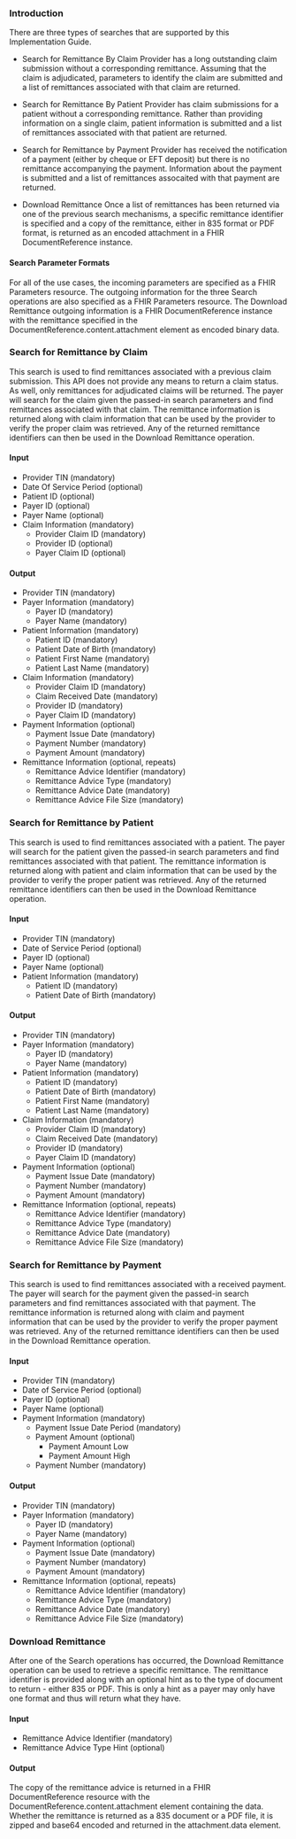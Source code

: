 ### Introduction

There are three types of searches that are supported by this Implementation Guide.

* Search for Remittance By Claim
Provider has a long outstanding claim submission without a corresponding remittance.  Assuming that the claim is adjudicated, parameters to identify the claim are submitted and a list of remittances associated with that claim are returned.

* Search for Remittance By Patient
Provider has claim submissions for a patient without a corresponding remittance.  Rather than providing information on a single claim, patient information is submitted and a list of remittances associated with that patient are returned.

* Search for Remittance by Payment
Provider has received the notification of a payment (either by cheque or EFT deposit) but there is no remittance accompanying the payment.  Information about the payment is submitted and a list of remittances assocaited with that payment are returned.

* Download Remittance
Once a list of remittances has been returned via one of the previous search mechanisms, a specific remittance identifier is specified and a copy of the remittance, either in 835 format or PDF format, is returned as an encoded attachment in a FHIR DocumentReference instance.

#### Search Parameter Formats
For all of the use cases, the incoming parameters are specified as a FHIR Parameters resource.  The outgoing information for the three Search operations are also specified as a FHIR Parameters resource.  The Download Remittance outgoing information is a FHIR DocumentReference instance with the remittance specified in the DocumentReference.content.attachment element as encoded binary data.

### Search for Remittance by Claim
This search is used to find remittances associated with a previous claim submission.  This API does not provide any means to return a claim status.  As well, only remittances for adjudicated claims will be returned.  The payer will search for the claim given the passed-in search parameters and find remittances associated with that claim.  The remittance information is returned along with claim information that can be used by the provider to verify the proper claim was retrieved.  Any of the returned remittance identifiers can then be used in the Download Remittance operation.

#### Input
* Provider TIN (mandatory)
* Date Of Service Period (optional)
* Patient ID (optional)
* Payer ID (optional)
* Payer Name (optional)
* Claim Information (mandatory)
  * Provider Claim ID (mandatory)
  * Provider ID (optional)
  * Payer Claim ID (optional)

#### Output
* Provider TIN (mandatory)
* Payer Information (mandatory)
  * Payer ID (mandatory)
  * Payer Name (mandatory)
* Patient Information (mandatory)
  * Patient ID (mandatory)
  * Patient Date of Birth (mandatory)
  * Patient First Name (mandatory)
  * Patient Last Name (mandatory)
* Claim Information (mandatory)
  * Provider Claim ID (mandatory)
  * Claim Received Date (mandatory)
  * Provider ID (mandatory)
  * Payer Claim ID (mandatory)
* Payment Information (optional)
  * Payment Issue Date (mandatory)
  * Payment Number (mandatory)
  * Payment Amount (mandatory)
* Remittance Information (optional, repeats)
  * Remittance Advice Identifier (mandatory)
  * Remittance Advice Type (mandatory)
  * Remittance Advice Date (mandatory)
  * Remittance Advice File Size (mandatory)


### Search for Remittance by Patient
This search is used to find remittances associated with a patient.  The payer will search for the patient given the passed-in search parameters and find remittances associated with that patient.  The remittance information is returned along with patient and claim information that can be used by the provider to verify the proper patient was retrieved.  Any of the returned remittance identifiers can then be used in the Download Remittance operation.

#### Input
* Provider TIN (mandatory)
* Date of Service Period (optional)
* Payer ID (optional)
* Payer Name (optional)
* Patient Information (mandatory)
  * Patient ID (mandatory)
  * Patient Date of Birth (mandatory)

#### Output
* Provider TIN (mandatory)
* Payer Information (mandatory)
  * Payer ID (mandatory)
  * Payer Name (mandatory)
* Patient Information (mandatory)
  * Patient ID (mandatory)
  * Patient Date of Birth (mandatory)
  * Patient First Name (mandatory)
  * Patient Last Name (mandatory)
* Claim Information (mandatory)
  * Provider Claim ID (mandatory)
  * Claim Received Date (mandatory)
  * Provider ID (mandatory)
  * Payer Claim ID (mandatory)
* Payment Information (optional)
  * Payment Issue Date (mandatory)
  * Payment Number (mandatory)
  * Payment Amount (mandatory)
* Remittance Information (optional, repeats)
  * Remittance Advice Identifier (mandatory)
  * Remittance Advice Type (mandatory)
  * Remittance Advice Date (mandatory)
  * Remittance Advice File Size (mandatory)

### Search for Remittance by Payment
This search is used to find remittances associated with a received payment.  The payer will search for the payment given the passed-in search parameters and find remittances associated with that payment.  The remittance information is returned along with claim and payment information that can be used by the provider to verify the proper payment was retrieved.  Any of the returned remittance identifiers can then be used in the Download Remittance operation.

#### Input
* Provider TIN (mandatory)
* Date of Service Period (optional)
* Payer ID (optional)
* Payer Name (optional)
* Payment Information (mandatory)
  * Payment Issue Date Period (mandatory)
  * Payment Amount (optional)
    * Payment Amount Low
    * Payment Amount High
  * Payment Number (mandatory)

#### Output
* Provider TIN (mandatory)
* Payer Information (mandatory)
  * Payer ID (mandatory)
  * Payer Name (mandatory)
* Payment Information (optional)
  * Payment Issue Date (mandatory)
  * Payment Number (mandatory)
  * Payment Amount (mandatory)
* Remittance Information (optional, repeats)
  * Remittance Advice Identifier (mandatory)
  * Remittance Advice Type (mandatory)
  * Remittance Advice Date (mandatory)
  * Remittance Advice File Size (mandatory)

### Download Remittance
After one of the Search operations has occurred, the Download Remittance operation can be used to retrieve a specific remittance.  The remittance identifier is provided along with an optional hint as to the type of document to return - either 835 or PDF.  This is only a hint as a payer may only have one format and thus will return what they have.

#### Input
* Remittance Advice Identifier (mandatory)
* Remittance Advice Type Hint (optional)

#### Output
The copy of the remittance advice is returned in a FHIR DocumentReference resource with the DocumentReference.content.attachment element containing the data.  Whether the remittance is returned as a 835 document or a PDF file, it is zipped and base64 encoded and returned in the attachment.data element.


